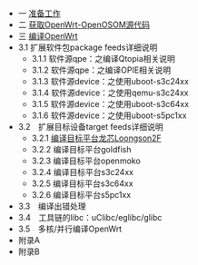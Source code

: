 

- 一 [准备工作](/blog/#!/2014/06/09/OpenWrt开发文档-准备工作)
- 二 [获取OpenWrt-OpenOSOM源代码](/blog/#!/2014/06/09/OpenWrt开发文档-获取OpenWrt源代码)
- 三 [编译OpenWrt](/blog/#!/2014/06/09/OpenWrt开发文档-编译OpenWrt)
 - 3.1  扩展软件包package feeds详细说明
     - 3.1.1  软件源qpe：之编译Qtopia相关说明
     - 3.1.2  软件源qpe：之编译OPIE相关说明
     - 3.1.3  软件源device：之使用uboot-s3c24xx
     - 3.1.4  软件源device：之使用qemu-s3c24xx
     - 3.1.5  软件源device：之使用uboot-s3c64xx
     - 3.1.6  软件源device：之使用uboot-s5pc1xx
 - 3.2　扩展目标设备target feeds详细说明
     - 3.2.1  [编译目标平台龙芯Loongson2F](/blog/#!/2014/06/09/OpenWrt开发文档-target编译安装loongson2f)
     - 3.2.2  编译目标平台goldfish
     - 3.2.3  编译目标平台openmoko
     - 3.2.4  编译目标平台s3c24xx
     - 3.2.5  编译目标平台s3c64xx
     - 3.2.6  编译目标平台s5pc1xx
 - 3.3　编译出错处理
 - 3.4　工具链的libc：uClibc/eglibc/glibc
 - 3.5　多核/并行编译OpenWrt
- 附录A　
- 附录B　



